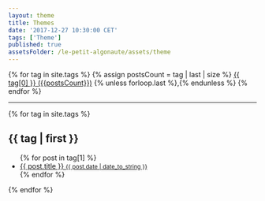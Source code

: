 ```yaml
---
layout: theme
title: Themes
date: '2017-12-27 10:30:00 CET'
tags: ['Theme']
published: true
assetsFolder: /le-petit-algonaute/assets/theme
---
```


<!--
<p>
  <ul class="tags">
    {% for tag in site.tags | sort %}
      {% assign t = tag | first %}
      {% assign posts = tag | last %}
      {% assign tagName = t | downcase | replace:" ","-"  %}
      {% assign tagCount = posts | size  %}
      <li>{{ tagName }} : {{ tagCount }} posts</li>
    {% endfor %}
</ul>
</p>
-->

<div class="tags-expo">
  <div class="tags-expo-list">
    {% for tag in site.tags %}
      {% assign postsCount = tag | last | size %}
      <a href="#{{ tag[0] | slugify }}" class="post-tag">{{ tag[0] }} ({{postsCount}})</a>
      {% unless forloop.last %},{% endunless %}
    {% endfor %}
  </div>
  <hr/>
  <div class="tags-expo-section">
    {% for tag in site.tags %}
    <h2 id="{{ tag[0] | slugify }}">{{ tag | first }}</h2>
    <ul class="tags-expo-posts">
      {% for post in tag[1] %}
        <a class="post-title" href="{{ site.baseurl }}{{ post.url }}">
      <li>
        {{ post.title }}
      <small class="post-date">{{ post.date | date_to_string }}</small>
      </li>
      </a>
      {% endfor %}
    </ul>
    {% endfor %}
  </div>
</div>
